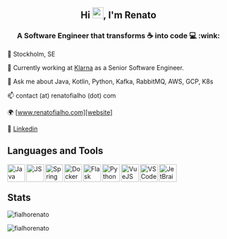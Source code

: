 <h2 align="center">Hi <img src="https://media.giphy.com/media/hvRJCLFzcasrR4ia7z/giphy.gif" width="25px">, I'm Renato</h2>

<h3 align="center">A Software Engineer that transforms ☕ into code 💻 :wink:</h3>


  
  📍 Stockholm, SE
  
  🔭 Currently working at [Klarna](http://www.klarna.com) as a Senior Software Engineer.

  💬 Ask me about Java, Kotlin, Python, Kafka, RabbitMQ, AWS, GCP, K8s
  
  📫 contact (at) renatofialho (dot) com
  
  🌍 [www.renatofialho.com][website]
  
  💼 [Linkedin][linkedin]


## Languages and Tools

<img align="left" src="https://simpleicons.org/icons/java.svg" alt="Java" height="40px" />
<img align="left" src="https://simpleicons.org/icons/javascript.svg" alt="JS" height="40px" />
<img align="left" src="https://simpleicons.org/icons/spring.svg" alt="Spring" height="40px" />
<img align="left" src="https://simpleicons.org/icons/docker.svg" alt="Docker" height="40px" />
<img align="left" src="https://simpleicons.org/icons/flask.svg" alt="Flask" height="40px" />
<img align="left" src="https://simpleicons.org/icons/python.svg" alt="Python" height="40px" />
<img align="left" src="https://simpleicons.org/icons/vue-dot-js.svg" alt="VueJS" height="40px" />
<img align="left" src="https://simpleicons.org/icons/visualstudiocode.svg" alt="VSCode" height="40px" />
<img align="left" src="https://simpleicons.org/icons/jetbrains.svg" alt="JetBrains Tools" height="40px" />
<br/>
<br/>

## Stats
<p align="left"> <img src="https://komarev.com/ghpvc/?username=fialhorenato&label=Profile%20views&color=0e75b6&style=flat" alt="fialhorenato" /> </p>
<img align="center" src="https://github-readme-stats.vercel.app/api?username=fialhorenato&show_icons=true&locale=en&line_height=27" alt="fialhorenato" />

[website]: https://renatofialho.com
[linkedin]: https://www.linkedin.com/in/renatofialho


